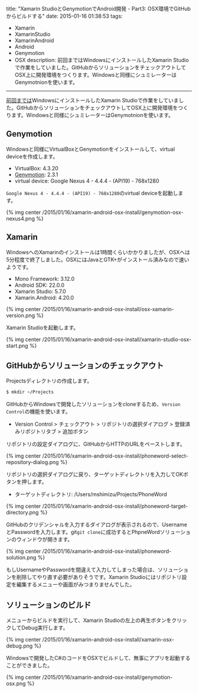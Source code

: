 title: "Xamarin StudioとGenymotionでAndroid開発 - Part3: OSX環境でGitHubからビルドする"
date: 2015-01-16 01:38:53
tags:
 - Xamarin
 - XamarinStudio
 - XamarinAndroid
 - Android
 - Genymotion
 - OSX
description: 前回まではWindowsにインストールしたXamarin Studioで作業をしていました。GitHubからソリューションをチェックアウトしてOSX上に開発環境をつくります。Windowsと同様にシュミレーターはGenymotnionを使います。
---

[前回までは](/2015/01/12/xamarin-android-windows-genymotion-hello-android/)WindowsにインストールしたXamarin Studioで作業をしていました。GitHubからソリューションをチェックアウトしてOSX上に開発環境をつくります。Windowsと同様にシュミレーターはGenymotnionを使います。

<!-- more -->

## Genymotion

Windowsと同様にVirtualBoxとGenymotionをインストールして、virtual deviceを作成します。

* VirtualBox: 4.3.20
* [Genymotion](https://www.genymotion.com): 2.3.1
* virtual device: Google Nexus 4 - 4.4.4 - (API19) - 768x1280

`Google Nexus 4 - 4.4.4 - (API19) - 768x1280`のvirtual deviceを起動します。

{% img center /2015/01/16/xamarin-android-osx-install/genymotion-osx-nexus4.png %}


## Xamarin

WindowsへのXamarinのインストールは1時間くらいかかりましたが、OSXへは5分程度で終了しました。OSXにはJavaとGTK+がインストール済みなので速いようです。

* Mono Framework: 3.12.0
* Android SDK: 22.0.0
* Xamarin Studio: 5.7.0
* Xamarin.Android: 4.20.0

{% img center /2015/01/16/xamarin-android-osx-install/osx-xamarin-version.png %}



Xamarin Studioを起動します。

{% img center /2015/01/16/xamarin-android-osx-install/xamarin-studio-osx-start.png %}

## GitHubからソリューションのチェックアウト

Projectsディレクトリの作成します。

``` bash
$ mkdir ~/Projects
```

GitHubからWindowsで開発したソリューションをcloneするため、`Version Control`の機能を使います。

* Version Control > チェックアウト > リポジトリの選択ダイアログ > 登録済みリポジトリタブ > 追加ボタン

リポジトリの設定ダイアログに、GitHubからHTTPのURLをペーストします。

{% img center /2015/01/16/xamarin-android-osx-install/phoneword-select-repository-dialog.png %}


リポジトリの選択ダイアログに戻り、ターゲットディレクトリを入力してOKボタンを押します。

* ターゲットディレクトリ: /Users/mshimizu/Projects/PhoneWord

{% img center /2015/01/16/xamarin-android-osx-install/phoneword-target-directory.png %}

GitHubのクリデンシャルを入力するダイアログが表示されるので、UsernameとPasswordを入力します。git`git clone`に成功するとPhpneWordソリューションのウィンドウが開きます。

{% img center /2015/01/16/xamarin-android-osx-install/phoneword-solution.png %}

もしUsernameやPasswordを間違えて入力してしまった場合は、ソリューションを削除してやり直す必要がありそうです。Xamarin Studioにはリポジトリ設定を編集するメニューや画面がみつまりませんでした。

## ソリューションのビルド

メニューからビルドを実行して、Xamarin Studioの左上の再生ボタンをクリックしてDebug実行します。

{% img center /2015/01/16/xamarin-android-osx-install/xamarin-osx-debug.png %}

Windowsで開発したC#のコードをOSXでビルドして、無事にアプリを起動することができました。

{% img center /2015/01/16/xamarin-android-osx-install/genymotion-osx.png %}
